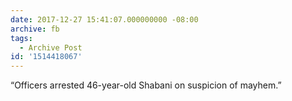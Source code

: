 ```yaml
---
date: 2017-12-27 15:41:07.000000000 -08:00
archive: fb
tags: 
  - Archive Post
id: '1514418067'
---
```


“Officers arrested 46-year-old Shabani on suspicion of mayhem.”
